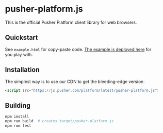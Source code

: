 # pusher-platform.js

This is the official Pusher Platform client library for web browsers.

## Quickstart

See `example.html` for copy-paste code. [The example is deployed here](https://pusher.github.io/pusher-platform-js/example.html) for you play with.

## Installation

The simplest way is to use our CDN to get the bleeding-edge version:

```html
<script src="https://js.pusher.com/platform/latest/pusher-platform.js"></script>
```

## Building

```bash
npm install
npm run build  # creates target/pusher-platform.js
npm run test
```
